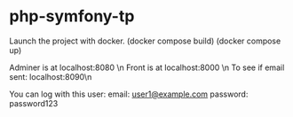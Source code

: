 # php-symfony-tp

Launch the project with docker.
(docker compose build)
(docker compose up)

Adminer is at localhost:8080 \n
Front is at localhost:8000 \n
To see if email sent: localhost:8090\n

You can log with this user:
email: user1@example.com
password: password123
